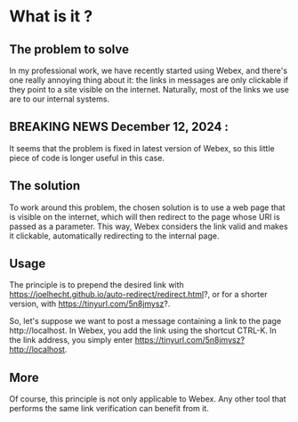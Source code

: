 # What is it ?

## The problem to solve

In my professional work, we have recently started using Webex, and there's one really annoying thing about it:
the links in messages are only clickable if they point to a site visible on the internet.
Naturally, most of the links we use are to our internal systems.

## BREAKING NEWS December 12, 2024 :
It seems that the problem is fixed in latest version of Webex, so this little piece of code is longer useful in this case.

## The solution

To work around this problem, the chosen solution is to use a web page that is visible on the internet,
which will then redirect to the page whose URI is passed as a parameter.
This way, Webex considers the link valid and makes it clickable, automatically redirecting to the internal page.

## Usage

The principle is to prepend the desired link with https://joelhecht.github.io/auto-redirect/redirect.html?, or for a shorter version, with https://tinyurl.com/5n8jmysz?.

So, let's suppose we want to post a message containing a link to the page http://localhost.
In Webex, you add the link using the shortcut CTRL-K.
In the link address, you simply enter https://tinyurl.com/5n8jmysz?http://localhost.

## More

Of course, this principle is not only applicable to Webex. Any other tool that performs the same link verification can benefit from it.

